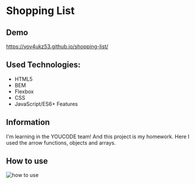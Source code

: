 # Shopping List
## Demo
https://vov4ukz53.github.io/shopping-list/
## Used Technologies:
- HTML5
- BEM
- Flexbox
- CSS
- JavaScript/ES6+ Features
## Information
I'm learning in the YOUCODE team! And this project is my homework. Here I used the arrow functions, objects and arrays.
## How to use
![how to use](https://i.ibb.co/MGrCVvW/Lista-zakupow.gif)
